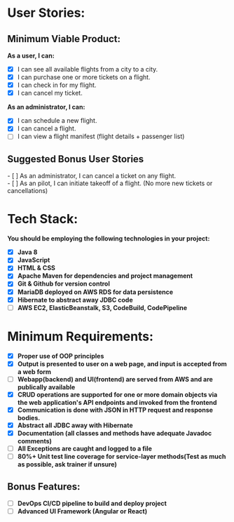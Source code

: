 <h1>User Stories:</h1>

<h2>Minimum Viable Product:</h2>

<b>As a user, I can:</b>

- [x] I can see all available flights from a city to a city.<br>
- [x] I can purchase one or more tickets on a flight.<br>
- [x] I can check in for my flight.<br>
- [x] I can cancel my ticket.<br>

<b>As an administrator, I can:</b>

- [x] I can schedule a new flight.<br>
- [x] I can cancel a flight.<br>
- [ ] I can view a flight manifest (flight details + passenger list)<br>

<h2>Suggested Bonus User Stories</h2>
- [ ] As an administrator, I can cancel a ticket on any flight.<br>
- [ ] As an pilot, I can initiate takeoff of a flight. (No more new tickets or cancellations)<br>

<h1>Tech Stack:</h1>
<b>You should be employing the following technologies in your project:<b><br>

- [x] Java 8<br>
- [x] JavaScript<br>
- [x] HTML & CSS<br>
- [x] Apache Maven for dependencies and project management<br>
- [x] Git & Github for version control<br>
- [x] MariaDB deployed on AWS RDS for data persistence<br>
- [x] Hibernate to abstract away JDBC code<br>
- [ ] AWS EC2, ElasticBeanstalk, S3, CodeBuild, CodePipeline<br>
  
<h1>Minimum Requirements:</h1>

- [x] Proper use of OOP principles<br>
- [x] Output is presented to user on a web page, and input is accepted from a web form<br>
- [ ] Webapp(backend) and UI(frontend) are served from AWS and are publically available<br>
- [x] CRUD operations are supported for one or more domain objects via the web application's API endpoints and invoked from the frontend<br>
- [x] Communication is done with JSON in HTTP request and response bodies.<br>
- [x] Abstract all JDBC away with Hibernate<br>
- [x] Documentation (all classes and methods have adequate Javadoc comments)
- [ ] All Exceptions are caught and logged to a file
- [ ] 80%+ Unit test line coverage for service-layer methods(Test as much as possible, ask trainer if unsure)

<h2>Bonus Features:</h2>

- [ ] DevOps CI/CD pipeline to build and deploy project
- [ ] Advanced UI Framework (Angular or React)
